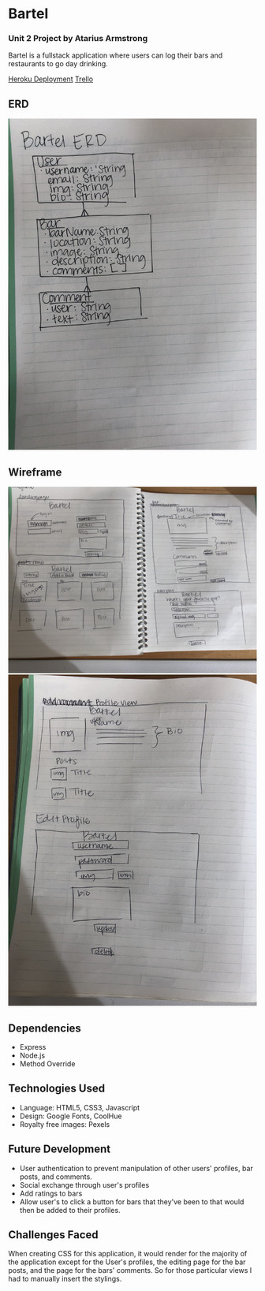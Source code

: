 Bartel
====
### Unit 2 Project by Atarius Armstrong

Bartel is a fullstack application where users can log their bars and restaurants to go day drinking.

[Heroku Deployment](https://frozen-shore-29155.herokuapp.com/)
[Trello](https://trello.com/invite/b/kVZGyFpn/e114a3744888011123c2be4e751238fe/bartel-unit-2-project)


ERD
---
![alt text](./BartelERD.jpeg "Bartel ERD")

Wireframe
---
![alt text](./BartelWireframe1.jpeg "Bartel Wireframe")
![alt text](./BartelWireframe2.jpeg "Bartel Wireframe")


Dependencies
---
* Express
* Node.js
* Method Override

Technologies Used
---
* Language: HTML5, CSS3, Javascript
* Design: Google Fonts, CoolHue
* Royalty free images: Pexels

Future Development
---
* User authentication to prevent manipulation of other users' profiles, bar posts, and comments.
* Social exchange through user's profiles
* Add ratings to bars
* Allow user's to click a button for bars that they've been to that would then be added to their profiles.

Challenges Faced
---
When creating CSS for this application, it would render for the majority of the application except for the User's profiles, the editing page for the bar posts, and the page for the bars' comments. So for those particular views I had to manually insert the stylings.

